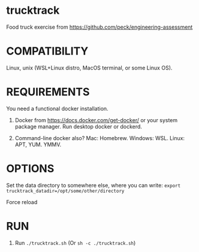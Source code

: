 # trucktrack
Food truck exercise from https://github.com/peck/engineering-assessment

# COMPATIBILITY

Linux, unix (WSL+Linux distro, MacOS terminal, or some Linux OS).

# REQUIREMENTS

You need a functional docker installation.

1. Docker from https://docs.docker.com/get-docker/ or your system
package manager.  Run desktop docker or dockerd.

2. Command-line docker also?  Mac: Homebrew.  Windows: WSL.  Linux: APT, YUM.
YMMV.

# OPTIONS

Set the data directory to somewhere else, where you can write:
`export trucktrack_datadir=/opt/some/other/directory`

Force reload 

# RUN

1. Run `./trucktrack.sh`  (Or `sh -c ./trucktrack.sh`)

